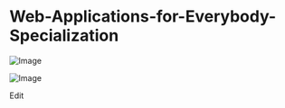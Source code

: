 # Web-Applications-for-Everybody-Specialization

![Image](https://github.com/user-attachments/assets/c5df57ca-3f56-4084-9291-b1d1c6e3c8ca)

![Image](https://github.com/user-attachments/assets/c4fe5b49-6149-4dad-9d0d-e5696d580de7)

Edit
